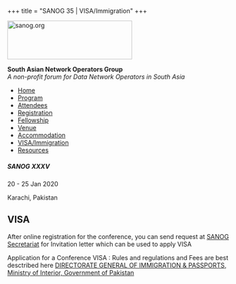 +++
title = "SANOG 35 | VISA/Immigration"
+++

[<img src="../images/logo.jpg" width="283" height="88" alt="sanog.org" />](../index.html)

**South Asian Network Operators Group**  
*A non-profit forum for Data Network Operators in South Asia*

-   [Home](index.html)
-   [Program](program.html)
-   [Attendees](attendee.html)
-   [Registration](reg.html)
-   [Fellowship](fellowship.html)
-   [Venue](venue.html)
-   [Accommodation](accomo.html)
-   [VISA/Immigration](visa.html)
-   [Resources](downloads.html)

##### SANOG XXXV

20 - 25 Jan 2020

Karachi, Pakistan

  
  
  

VISA
----

  

After online registration for the conference, you can send request at
[SANOG Secretariat](mailto:sanog.event@gmail.com) for Invitation letter
which can be used to apply VISA

  

Application for a Conference VISA : Rules and regulations and Fees are
best desctribed here [DIRECTORATE GENERAL OF IMMIGRATION & PASSPORTS,
Ministry of Interior, Government of
Pakistan](http://www.dgip.gov.pk/Files/Visa%20Categories.aspx)

 
